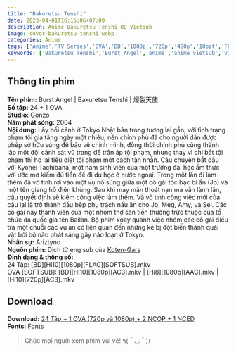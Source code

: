 ```yaml
---
title: "Bakuretsu Tenshi"
date: 2023-04-01T16:15:06+07:00
description: Anime Bakuretsu Tenshi BD Vietsub
image: cover-bakuretsu-tenshi.webp
categories: Anime
tags: ['Anime','TV Series','OVA','BD','1080p','720p','480p','10bit','FLAC','AC3','x264','x265','Hoàn thành']
keywords: ['Bakuretsu Tenshi','Burst Angel','anime','anime vietsub','vietsub','anime fansub','fansub','Ariztyn-Fansub','Ariztyn Fansub','Ariztyn','Ariztyno']
---
```

## Thông tin phim   
**Tên phim:** Burst Angel | Bakuretsu Tenshi | 爆裂天使   
**Số tập:** 24 + 1 OVA   
**Studio:** Gonzo   
**Năm phát sóng:** 2004   
**Nội dung:** Lấy bối cảnh ở Tokyo Nhật bản trong tương lai gần, với tình trạng phạm tôi gia tăng ngày một nhiều, nên chính phủ đã cho người dân được phép sở hữu súng để bảo vệ chính mình, đồng thời chính phủ cũng thành lập một đội cảnh sát vũ trang để trấn áp tội phạm, nhưng thay vì chỉ bắt tội phạm thì họ lại tiêu diệt tội phạm một cách tàn nhẫn. Câu chuyện bắt đầu với Kyohei Tachibana, một nam sinh viên của một trường đại học ẩm thực với ước mơ kiếm đủ tiền để đi du học ở nước ngoài. Trong một lần đi làm thêm đã vô tình rơi vào một vụ nổ súng giữa một cô gái tóc bạc bí ẩn (Jo) và một tên giang hồ điên khùng. Sau khi may mắn thoát nạn mà vẫn lành lặn, cậu quyết định sẽ kiếm công việc làm thêm. Và vô tình công việc mới của cậu lại là trở thành đầu bếp phụ trách nấu ăn cho Jo, Meg, Amy, và Sei. Các cô gái này thành viên của một nhóm thợ săn tiền thưởng trực thuộc của tổ chức đa quốc gia tên Bailan. Bộ phim xoay quanh việc nhóm các cô gái điều tra một chuỗi các vụ án có liên quan đến những kẻ bị đột biến thành quái vật bởi bộ não phát sáng gây náo loạn ở Tokyo.   
**Nhân sự:** Ariztyno   
**Nguồn phim:** Dịch từ eng sub của [Koten-Gars](https://nyaa.si/view/1124921)   
**Định dạng & thông số:**   
24 Tập: [BD][Hi10][1080p][FLAC][SOFTSUB].mkv   
OVA [SOFTSUB]: [BD][Hi10][1080p][AC3].mkv | [Hi8][1080p][AAC].mkv | [Hi10][720p][AC3].mkv   
## Download   
**Download:** [24 Tập + 1 OVA (720p và 1080p) + 2 NCOP + 1 NCED](https://terabox.com/s/1IO6Ygm_4r1zgsLoU5fBIwQ)   
**Fonts:** [Fonts](https://drive.google.com/drive/folders/1wMAKrmEmGwdhmbKR30JouurNBqGUrbnF?usp=share_link)
> Chúc mọi người xem phim vui vẻ! ٩(＾◡＾)۶
